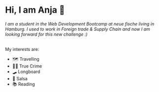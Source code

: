 # Hi, I am Anja :wave:

###### I am a student in the Web Development Bootcamp at neue fische living in Hamburg. I used to work in Foreign trade & Supply Chain and now I am looking forward for this new challenge :)

My interests are:
- 🗺️ Travelling
- 🕵️‍♀️ True Crime 
- :skateboard: Longboard
- :dancers: Salsa
- 📚 Reading




